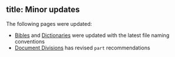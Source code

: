 title: Minor updates
---
The following pages were updated:

* [Bibles](../../../../../code/bibles.html) and [Dictionaries](../../../../../code/dictionaries.html) were updated with the latest file naming conventions
* [Document Divisions](../../../../../code/semantics.html#Document-Divisions) has revised `part` recommendations
